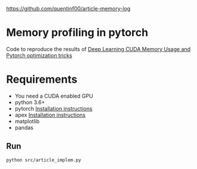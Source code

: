 https://github.com/quentinf00/article-memory-log

# Memory profiling in pytorch

Code to reproduce the results of [Deep Learning CUDA Memory Usage and Pytorch optimization tricks](https://www.sicara.ai/blog/2019-28-10-deep-learning-memory-usage-and-pytorch-optimization-tricks)

# Requirements
- You need a CUDA enabled GPU
- python 3.6+
- pytorch [Installation instructions](https://pytorch.org/get-started/locally/#start-locally)
- apex [Installation instructions](https://github.com/NVIDIA/apex#quick-start)
- matplotlib
- pandas


## Run
`python src/article_implem.py`
